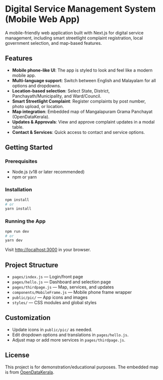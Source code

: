 # Digital Service Management System (Mobile Web App)

A mobile-friendly web application built with Next.js for digital service management, including smart streetlight complaint registration, local government selection, and map-based features.

## Features

- **Mobile phone-like UI**: The app is styled to look and feel like a modern mobile app.
- **Multi-language support**: Switch between English and Malayalam for all options and dropdowns.
- **Location-based selection**: Select State, District, Panchayath/Municipality, and Ward/Council.
- **Smart Streetlight Complaint**: Register complaints by post number, photo upload, or location.
- **Map integration**: Embedded map of Mangalapuram Grama Panchayat (OpenDataKerala).
- **Updates & Approvals**: View and approve complaint updates in a modal table.
- **Contact & Services**: Quick access to contact and service options.

## Getting Started

### Prerequisites
- Node.js (v18 or later recommended)
- npm or yarn

### Installation
```bash
npm install
# or
yarn install
```

### Running the App
```bash
npm run dev
# or
yarn dev
```
Visit [http://localhost:3000](http://localhost:3000) in your browser.

## Project Structure
- `pages/index.js` — Login/front page
- `pages/hello.js` — Dashboard and selection page
- `pages/thirdpage.js` — Map, services, and updates
- `components/MobileFrame.js` — Mobile phone frame wrapper
- `public/pic/` — App icons and images
- `styles/` — CSS modules and global styles

## Customization
- Update icons in `public/pic/` as needed.
- Edit dropdown options and translations in `pages/hello.js`.
- Adjust map or add more services in `pages/thirdpage.js`.

## License
This project is for demonstration/educational purposes. The embedded map is from [OpenDataKerala](https://map.opendatakerala.org/thiruvananthapuram/mangalapuram-grama-panchayat/).
